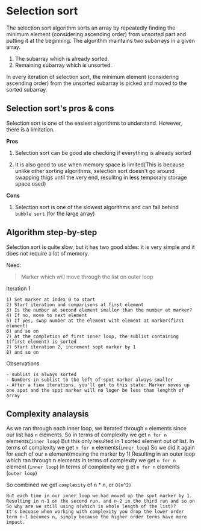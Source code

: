 # Selection sort
The selection sort algorithm sorts an array by repeatedly finding the minimum element (considering ascending order) from unsorted part and putting it at the beginning. The algorithm maintains two subarrays in a given array.

1. The subarray which is already sorted.
2. Remaining subarray which is unsorted.

In every iteration of selection sort, the minimum element (considering ascending order) from the unsorted subarray is picked and moved to the sorted subarray.

## Selection sort's pros & cons
Selection sort is one of the easiest algorithms to understand. However, there is a limitation.

**Pros**

1) Selection sort can be good ate checking if everything is already sorted

2) It is also good to use when memory space is limited(This is because unlike other sorting algorithms, selection sort doesn't go around swapping thigs until the very end, resulitng in less temporary storage space used)

**Cons**

1) Selection sort is one of the slowest algorithms and can fall behind `bubble sort`
(for the large array)

## Algorithm step-by-step
Selection sort is quite slow, but it has two good sides: it is very simple and it does not require a lot of memory.

Need:
 >Marker which will move through the list on outer loop

Iteration 1 
```
1) Set marker at index 0 to start
2) Start iteration and comparisons at first element
3) Is the number at second element smaller than the number at marker?
4) If no, move to next element 
5) If yes, swap number at the element with element at marker(first element)
6) and so on
7) At the completion of first inner loop, the sublist containing 1(first element) is sorted
7) Start iteration 2, increment sopt marker by 1
8) and so on
```

Observations
```
- sublist is always sorted
- Numbers in sublist to the left of spot marker always smaller
- After a fiew iterations, you'll get to this state: Marker moves up one spot and the spot marker will no loger be less than lenghth of array
```

## Complexity analaysis
As we ran through each inner loop, we iterated through `n` elements since our list has `n` elements.
So in terms of complexity we get `n for n` elements(`inner loop`)
But this only resulted in 1 sorted element out of list.
In terms of complexity we get `n for n` elements(`inner loop`)
So we did it again for each of our `n` element(moving the marker by 1)
Resulting in an outer loop which ran through n elements
In terms of complexity we get `n for n` element (`inner loop`)
In terms of complexity we g et `n for n` elements (`outer loop`)

So combined we get `complexity` of n * n, or `O(n^2)`
```
But each time in our inner loop we had moved up the spot marker by 1.
Resulting in n-1 on the second run, and n-2 in the third run and so on
So why are we still using n(which is whole length of the list)?
It's becuase when working with complexity you drop the lower order term n-1 becomes n, simply because the higher order terms have more impact. 
```